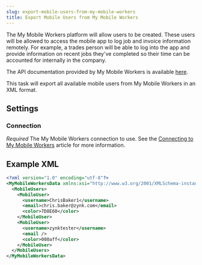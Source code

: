 ```yaml
---
slug: export-mobile-users-from-my-mobile-workers
title: Export Mobile Users from My Mobile Workers
---
```

The My Mobile Workers platform will allow users to be created. These users will be allowed to access the mobile app to log job and invoice information remotely. For example, a trades person will be able to log into the app and provide information on recent jobs they've completed so their time can be accounted for internally in the company.

The API documentation provided by My Mobile Workers is available [here](https://docs.mymobileworkers.com/index.php?title=Get_Mobile_Users).

This task will export all available mobile users from My Mobile Workers in an XML format.

## Settings
### Connection
_Required_
The My Mobile Workers connection to use. See the [Connecting to My Mobile Workers](connecting-to-my-mobile-workers) article for more information.

## Example XML
```xml
<?xml version="1.0" encoding="utf-8"?>
<MyMobileWorkersData xmlns:xsi="http://www.w3.org/2001/XMLSchema-instance" xmlns:xsd="http://www.w3.org/2001/XMLSchema">
  <MobileUsers>
    <MobileUser>
      <username>ChrisBaker1</username>
      <email>chris.baker@zynk.com</email>
      <color>7D8E60</color>
    </MobileUser>
    <MobileUser>
      <username>zynktester</username>
      <email />
      <color>000aff</color>
    </MobileUser>
  </MobileUsers>
</MyMobileWorkersData>
```
